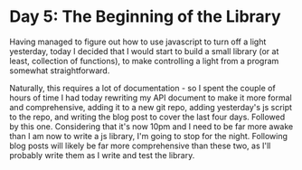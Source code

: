 # Day 5: The Beginning of the Library

Having managed to figure out how to use javascript to turn off a light yesterday,
today I decided that I would start to build a small library (or at least,
collection of functions), to make controlling a light from a program somewhat
straightforward.

Naturally, this requires a lot of documentation - so I spent the couple of hours
of time I had today rewriting my API document to make it more formal and
comprehensive, adding it to a new git repo, adding yesterday's js script to the
repo, and writing the blog post to cover the last four days. Followed by this
one. Considering that it's now 10pm and I need to be far more awake than I am now
to write a js library, I'm going to stop for the night. Following blog posts will
likely be far more comprehensive than these two, as I'll probably write them as I
write and test the library.
